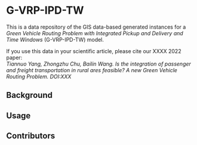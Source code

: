 # G-VRP-IPD-TW
This is a data repository of the GIS data-based generated instances for a *Green Vehicle Routing Problem with Integrated Pickup and Delivery and Time Windows* (G-VRP-IPD-TW) model.  

If you use this data in your scientific article, please cite our XXXX 2022 paper:  
*Tiannuo Yang, Zhongzhu Chu, Bailin Wang. Is the integration of passenger and freight transportation in rural ares feasible? A new Green Vehicle Routing Problem. DOI:XXX*

## Background

## Usage

## Contributors